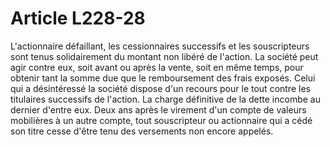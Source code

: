 # Article L228-28

L'actionnaire défaillant, les cessionnaires successifs et les souscripteurs sont tenus solidairement du montant non libéré de l'action. La société peut agir contre eux, soit avant ou après la vente, soit en même temps, pour obtenir tant la somme due que le remboursement des frais exposés.   Celui qui a désintéressé la société dispose d'un recours pour le tout contre les titulaires successifs de l'action. La charge définitive de la dette incombe au dernier d'entre eux.   Deux ans après le virement d'un compte de valeurs mobilières à un autre compte, tout souscripteur ou actionnaire qui a cédé son titre cesse d'être tenu des versements non encore appelés.